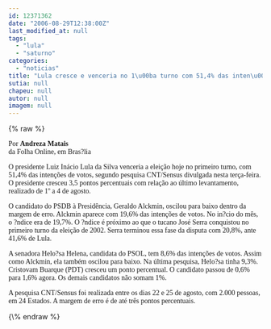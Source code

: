 ```yaml
---
id: 12371362
date: "2006-08-29T12:38:00Z"
last_modified_at: null
tags:
  - "lula"
  - "saturno"
categories:
  - "noticias"
title: "Lula cresce e venceria no 1\u00ba turno com 51,4% das inten\u00e7\u00f5es de votos"
sutia: null
chapeu: null
autor: null
imagem: null
---
```

{\% raw %}
<p><P><FONT face=Verdana>Por <STRONG>Andreza Matais</STRONG><BR>da Folha Online, em Bras?lia</FONT></P></p>
<p><P><FONT face=Verdana>O presidente Luiz Inácio Lula da Silva venceria a eleição hoje no primeiro turno, com 51,4% das intenções de votos, segundo pesquisa CNT/Sensus divulgada nesta terça-feira. O presidente cresceu 3,5 pontos percentuais com relação ao último levantamento, realizado de 1º a 4 de agosto.</FONT></P></p>
<p><P><FONT face=Verdana>O candidato do PSDB à Presidência, Geraldo Alckmin, oscilou para baixo dentro da margem de erro. Alckmin aparece com 19,6% das intenções de votos. No in?cio do mês, o ?ndice era de 19,7%. O ?ndice é próximo ao que o tucano José Serra conquistou no primeiro turno da eleição de 2002. Serra terminou essa fase da disputa com 20,8%, ante 41,6% de Lula.</FONT></P></p>
<p><P><FONT face=Verdana>A senadora Helo?sa Helena, candidata do PSOL, tem 8,6% das intenções de votos. Assim como Alckmin, ela também oscilou para baixo. Na última pesquisa, Helo?sa tinha 9,3%. Cristovam Buarque (PDT) cresceu um ponto percentual. O candidato passou de 0,6% para 1,6% agora. Os demais candidatos não somam 1%.</FONT></P></p>
<p><P><FONT face=Verdana>A pesquisa CNT/Sensus foi realizada entre os dias 22 e 25 de agosto, com 2.000 pessoas, em 24 Estados. A margem de erro é de até três pontos percentuais.</FONT></P> </p>
{\% endraw %}